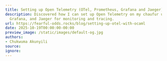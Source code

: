 ```yaml
---
title: Setting up Open Telemetry (OTel, Prometheus, Grafana and Jaeger) with OCaml
description: Discovered how I can set up Open Telemetry on my chaufur using Prometheus,
  Grafana, and Jaeger for monitoring and tracing.
url: https://fearful-odds.rocks/blog/setting-up-otel-with-ocaml
date: 2025-10-19T00:00:00-00:00
preview_image: /static/images/default-og.jpg
authors:
- Chukwuma Akunyili
source:
ignore:
---
```

